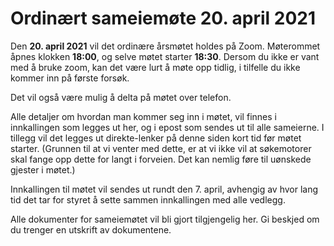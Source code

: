Ordinært sameiemøte 20. april 2021
==================================

Den **20. april 2021** vil det ordinære årsmøtet holdes på Zoom. Møterommet åpnes klokken **18:00**, og selve møtet starter **18:30**. Dersom du ikke er vant med å bruke zoom, kan det være lurt å møte opp tidlig, i tilfelle du ikke kommer inn på første forsøk.

Det vil også være mulig å delta på møtet over telefon.

Alle detaljer om hvordan man kommer seg inn i møtet, vil finnes i innkallingen som legges ut her, og i epost som sendes ut til alle sameierne. I tillegg vil det legges ut direkte-lenker på denne siden kort tid før møtet starter. (Grunnen til at vi venter med dette, er at vi ikke vil at søkemotorer skal fange opp dette for langt i forveien. Det kan nemlig føre til uønskede gjester i møtet.)

Innkallingen til møtet vil sendes ut rundt den 7. april, avhengig av hvor lang tid det tar for styret å sette sammen innkallingen med alle vedlegg.

Alle dokumenter for sameiemøtet vil bli gjort tilgjengelig her. Gi beskjed om du trenger en utskrift av dokumentene.

